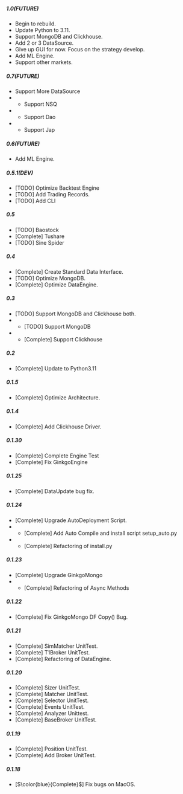 ##### 1.0(FUTURE)
  - Begin to rebuild.
  - Update Python to 3.11.
  - Support MongoDB and Clickhouse.
  - Add 2 or 3 DataSource.
  - Give up GUI for now. Focus on the strategy develop.
  - Add ML Engine.
  - Support other markets.

##### 0.7(FUTURE)
  - Support More DataSource
  - - Support NSQ
  - - Support Dao
  - - Support Jap

##### 0.6(FUTURE)
  - Add ML Engine.

##### 0.5.1(DEV)
  - [TODO] Optimize Backtest Engine
  - [TODO] Add Trading Records.
  - [TODO] Add CLI

##### 0.5
  - [TODO] Baostock
  - [Complete] Tushare
  - [TODO] Sine Spider

##### 0.4
  - [Complete] Create Standard Data Interface.
  - [TODO] Optimize MongoDB.
  - [Complete] Optimize DataEngine.

##### 0.3
  - [TODO] Support MongoDB and Clickhouse both.
  - - [TODO] Support MongoDB
  - - [Complete] Support Clickhouse

##### 0.2
  - [Complete] Update to Python3.11

##### 0.1.5
  - [Complete] Optimize Architecture.

##### 0.1.4
  - [Complete] Add Clickhouse Driver.

##### 0.1.30
  - [Complete] Complete Engine Test
  - [Complete] Fix GinkgoEngine

##### 0.1.25
  - [Complete] DataUpdate bug fix.

##### 0.1.24
  - [Complete] Upgrade AutoDeployment Script.
  - - [Complete] Add Auto Compile and install script  setup_auto.py
  - - [Complete] Refactoring of install.py

##### 0.1.23
  - [Complete] Upgrade GinkgoMongo
  - - [Complete] Refactoring of Async Methods

##### 0.1.22
  - [Complete] Fix GinkgoMongo DF Copy() Bug.

##### 0.1.21
  - [Complete] SimMatcher UnitTest.
  - [Complete] T1Broker UnitTest.
  - [Complete] Refactoring of DataEngine.

##### 0.1.20
  - [Complete] Sizer UnitTest.
  - [Complete] Matcher UnitTest.
  - [Complete] Selector UnitTest.
  - [Complete] Events UnitTest.
  - [Complete] Analyzer Unittest.
  - [Complete] BaseBroker UnitTest.
##### 0.1.19
  - [Complete] Position UnitTest.
  - [Complete] Add Broker UnitTest.

##### 0.1.18
  - \[$\color{blue}{Complete}$\] Fix bugs on MacOS.
